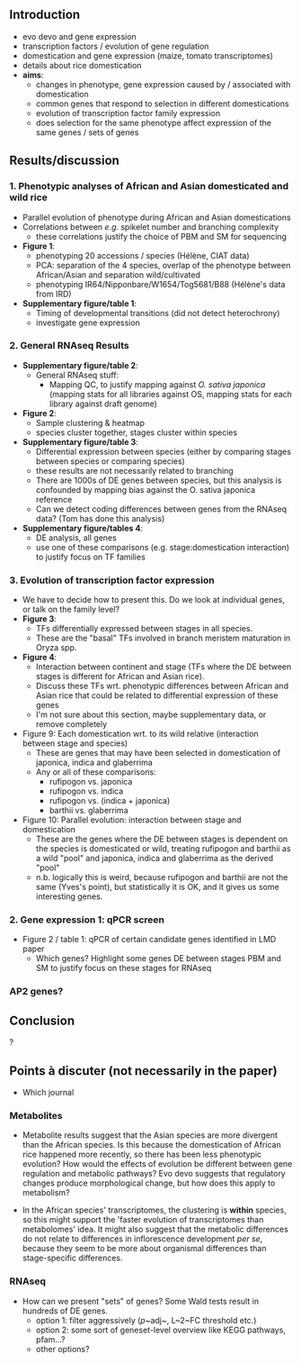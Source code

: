 
## Introduction

* evo devo and gene expression
* transcription factors / evolution of gene regulation
* domestication and gene expression (maize, tomato transcriptomes)
* details about rice domestication
* **aims**:
    - changes in phenotype, gene expression caused by / associated with domestication
    - common genes that respond to selection in different domestications
    - evolution of transcription factor family expression
    - does selection for the same phenotype affect expression of the same genes / sets of genes

## Results/discussion

### 1. Phenotypic analyses of African and Asian domesticated and wild rice

* Parallel evolution of phenotype during African and Asian domestications
* Correlations between *e.g.* spikelet number and branching complexity
    - these correlations justify the choice of PBM and SM for sequencing
* **Figure 1**:
    - phenotyping 20 accessions / species (Hélène, CIAT data)
    - PCA: separation of the 4 species, overlap of the phenotype between African/Asian and separation wild/cultivated
    - phenotyping IR64/Nipponbare/W1654/Tog5681/B88 (Hélène's data from IRD)
* **Supplementary figure/table 1**:
    - Timing of developmental transitions (did not detect heterochrony)
    - investigate gene expression

### 2. General RNAseq Results

* **Supplementary figure/table 2**:
    - General RNAseq stuff:
        + Mapping QC, to justify mapping against *O. sativa japonica* (mapping stats for all libraries against OS, mapping stats for each library against draft genome)
* **Figure 2**:
    - Sample clustering & heatmap
    - species cluster together, stages cluster within species
* **Supplementary figure/table 3**:
    - Differential expression between species (either by comparing stages between species or comparing species)
    - these results are not necessarily related to branching
    - There are 1000s of DE genes between species, but this analysis is confounded by mapping bias against the O. sativa japonica reference
    - Can we detect coding differences between genes from the RNAseq data? (Tom has done this analysis)
* **Supplementary figure/tables 4**:
    - DE analysis, all genes
    - use one of these comparisons (e.g. stage:domestication interaction) to justify focus on TF families

### 3. Evolution of transcription factor expression

* We have to decide how to present this. Do we look at individual genes, or talk on the family level? 
* **Figure 3**:
    - TFs differentially expressed between stages in all species.
    - These are the "basal" TFs involved in branch meristem maturation in Oryza spp.
* **Figure 4**:
    - Interaction between continent and stage (TFs where the DE between stages is different for African and Asian rice).
    - Discuss these TFs wrt. phenotypic differences between African and Asian rice that could be related to differential expression of these genes
    - I'm not sure about this section, maybe supplementary data, or remove completely
* Figure 9: Each domestication wrt. to its wild relative (interaction between stage and species)
    - These are genes that may have been selected in domestication of japonica, indica and glaberrima
    - Any or all of these comparisons:
        + rufipogon vs. japonica
        + rufipogon vs. indica
        + rufipogon vs. (indica + japonica)
        + barthii vs. glaberrima
* Figure 10: Parallel evolution: interaction between stage and domestication
    - These are the genes where the DE between stages is dependent on the species is domesticated or wild, treating rufipogon and barthii as a wild "pool" and japonica, indica and glaberrima as the derived "pool"
    - n.b. logically this is weird, because rufipogon and barthii are not the same (Yves's point), but statistically it is OK, and it gives us some interesting genes.


### 2. Gene expression 1: qPCR screen

* Figure 2 / table 1: qPCR of certain candidate genes identified in LMD paper
    - Which genes? Highlight some genes DE between stages PBM and SM to justify focus on these stages for RNAseq


### AP2 genes?

##  Conclusion

?

## Points à discuter (not necessarily in the paper)

* Which journal

### Metabolites

* Metabolite results suggest that the Asian species are more divergent than the African species. Is this because the domestication of African rice happened more recently, so there has been less phenotypic evolution? How would the effects of evolution be different between gene regulation and metabolic pathways? Evo devo suggests that regulatory changes produce morphological change, but how does this apply to metabolism?

* In the African species' transcriptomes, the clustering is **within** species, so this might support the 'faster evolution of transcriptomes than metabolomes' idea. It might also suggest that the metabolic differences do not relate to differences in inflorescence development *per se*, because they seem to be more about organismal differences than stage-specific differences. 

### RNAseq

* How can we present "sets" of genes? Some Wald tests result in hundreds of DE genes.
    - option 1: filter aggressively (*p*~adj~, L~2~FC threshold etc.)
    - option 2: some sort of geneset-level overview like KEGG pathways, pfam...?
    - other options?
